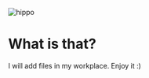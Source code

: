 ![hippo](https://media3.giphy.com/media/aUovxH8Vf9qDu/giphy.gif)

# What is that?

I will add files in my workplace. Enjoy it :)
